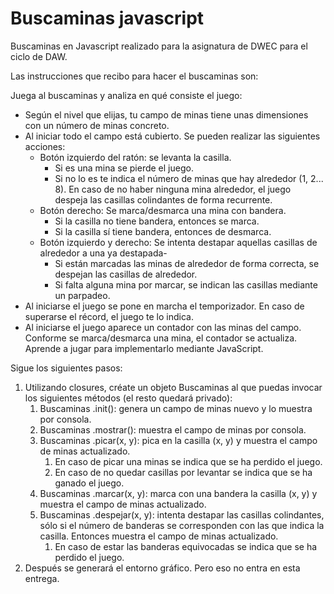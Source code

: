 # Buscaminas javascript

Buscaminas en Javascript realizado para la asignatura de DWEC para el ciclo de DAW.

Las instrucciones que recibo para hacer el buscaminas son:

Juega al buscaminas y analiza en qué consiste el juego:

* Según el nivel que elijas, tu campo de minas tiene unas dimensiones con un número de minas concreto.
* Al iniciar todo el campo está cubierto. Se pueden realizar las siguientes acciones:
    * Botón izquierdo del ratón: se levanta la casilla. 
        * Si es una mina se pierde el juego. 
        * Si no lo es te indica el número de minas que hay alrededor (1, 2... 8). En caso de no haber ninguna mina alrededor, el juego despeja las casillas colindantes de forma recurrente.
    * Botón derecho: Se marca/desmarca una mina con bandera.
        * Si la casilla no tiene bandera, entonces se marca.
        * Si la casilla sí tiene bandera, entonces de desmarca.
    * Botón izquierdo y derecho: Se intenta destapar aquellas casillas de alrededor a una ya destapada-
        * Si están marcadas las minas de alrededor de forma correcta, se despejan las casillas de alrededor.
        * Si falta alguna mina por marcar, se indican las casillas mediante un parpadeo.
* Al iniciarse el juego se pone en marcha el temporizador. En caso de superarse el récord, el juego te lo indica.
* Al iniciarse el juego aparece un contador con las minas del campo. Conforme se marca/desmarca una mina, el contador se actualiza.
Aprende a jugar para implementarlo mediante JavaScript. 

Sigue los siguientes pasos:

1. Utilizando closures, créate un objeto Buscaminas al que puedas invocar los siguientes métodos (el resto quedará privado):
    1. Buscaminas .init(): genera un campo de minas nuevo y lo muestra por consola.
    2. Buscaminas .mostrar(): muestra el campo de minas por consola.
    3. Buscaminas .picar(x, y): pica en la casilla (x, y) y muestra el campo de minas actualizado. 
        1. En caso de picar una minas se indica que se ha perdido el juego. 
        2. En caso de no quedar casillas por levantar se indica que se ha ganado el juego.
    4. Buscaminas .marcar(x, y): marca con una bandera la casilla (x, y) y muestra el campo de minas actualizado.
    5. Buscaminas .despejar(x, y): intenta destapar las casillas colindantes, sólo si el número de banderas se corresponden con las que indica la casilla. Entonces muestra el campo de minas actualizado.
        1. En caso de estar las banderas equivocadas se indica que se ha perdido el juego.
2. Después se generará el entorno gráfico. Pero eso no entra en esta entrega.